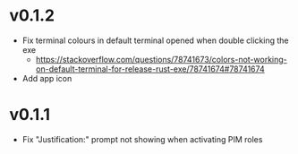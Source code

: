 # v0.1.2

- Fix terminal colours in default terminal opened when double clicking the exe
    - https://stackoverflow.com/questions/78741673/colors-not-working-on-default-terminal-for-release-rust-exe/78741674#78741674
- Add app icon

# v0.1.1

- Fix "Justification:" prompt not showing when activating PIM roles